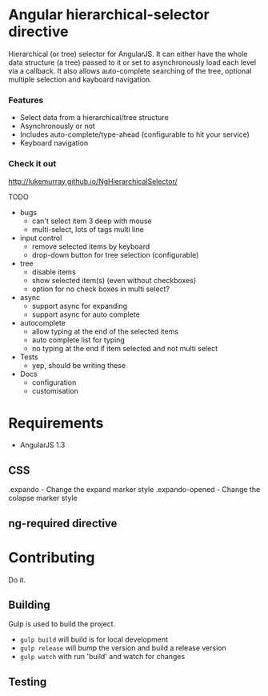 Angular hierarchical-selector directive
=======================================

Hierarchical (or tree) selector for AngularJS. It can either have the whole data structure (a tree) passed to it or set to asynchronously load each level via a callback. It also allows auto-complete searching of the tree, optional multiple selection and kayboard navigation.

### Features
- Select data from a hierarchical/tree structure
- Asynchronously or not
- Includes auto-complete/type-ahead (configurable to hit your service)
- Keyboard navigation

### Check it out
http://lukemurray.github.io/NgHierarchicalSelector/

TODO
- bugs
  - can't select item 3 deep with mouse
  - multi-select, lots of tags multi line
- input control
  - remove selected items by keyboard
  - drop-down button for tree selection (configurable)
- tree
  - disable items
  - show selected item(s) (even without checkboxes)
  - option for no check boxes in multi select?
- async
  - support async for expanding
  - support async for auto complete
- autocomplete
  - allow typing at the end of the selected items
  - auto complete list for typing
  - no typing at the end if item selected and not multi select
- Tests
  - yep, should be writing these
- Docs
  - configuration
  - customisation

# Requirements
- AngularJS 1.3

## CSS
.expando - Change the expand marker style
.expando-opened - Change the colapse marker style

## ng-required directive

# Contributing
Do it.

## Building
Gulp is used to build the project.
- `gulp build` will build is for local development
- `gulp release` will bump the version and build a release version
- `gulp watch` with run 'build' and watch for changes

## Testing
